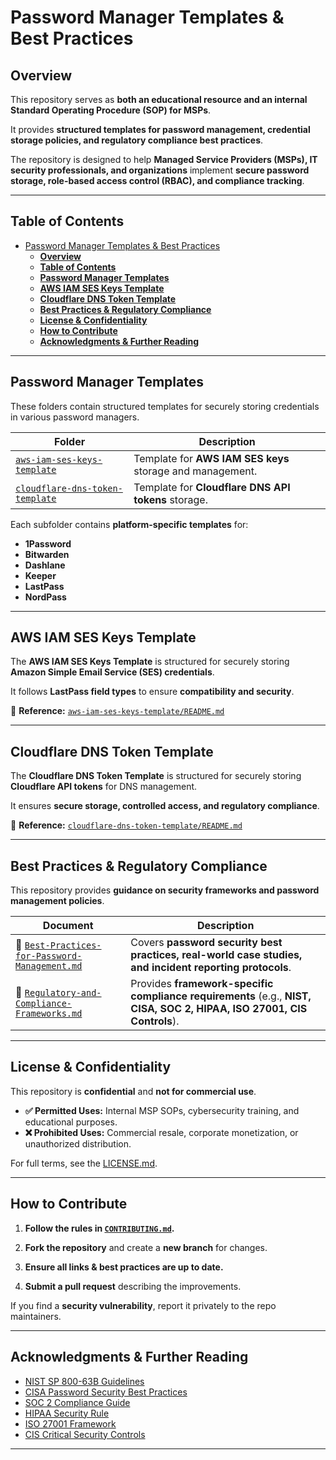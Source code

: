 # Password Manager Templates & Best Practices

## **Overview**

This repository serves as **both an educational resource and an internal Standard Operating Procedure (SOP) for MSPs**.  

It provides **structured templates for password management, credential storage policies, and regulatory compliance best practices**.  

The repository is designed to help **Managed Service Providers (MSPs), IT security professionals, and organizations** implement **secure password storage, role-based access control (RBAC), and compliance tracking**.

---

## **Table of Contents**

- [Password Manager Templates \& Best Practices](#password-manager-templates--best-practices)
  - [**Overview**](#overview)
  - [**Table of Contents**](#table-of-contents)
  - [**Password Manager Templates**](#password-manager-templates)
  - [**AWS IAM SES Keys Template**](#aws-iam-ses-keys-template)
  - [**Cloudflare DNS Token Template**](#cloudflare-dns-token-template)
  - [**Best Practices \& Regulatory Compliance**](#best-practices--regulatory-compliance)
  - [**License \& Confidentiality**](#license--confidentiality)
  - [**How to Contribute**](#how-to-contribute)
  - [**Acknowledgments \& Further Reading**](#acknowledgments--further-reading)

---

## **Password Manager Templates**

These folders contain structured templates for securely storing credentials in various password managers.  

| Folder | Description |
|--------|------------|
| [`aws-iam-ses-keys-template`](#aws-iam-ses-keys-template) | Template for **AWS IAM SES keys** storage and management. |
| [`cloudflare-dns-token-template`](#cloudflare-dns-token-template) | Template for **Cloudflare DNS API tokens** storage. |

Each subfolder contains **platform-specific templates** for:  

- **1Password**  
- **Bitwarden**  
- **Dashlane**  
- **Keeper**  
- **LastPass**  
- **NordPass**  

---

## **AWS IAM SES Keys Template**  

The **AWS IAM SES Keys Template** is structured for securely storing **Amazon Simple Email Service (SES) credentials**.  

It follows **LastPass field types** to ensure **compatibility and security**.  

📄 **Reference:** [`aws-iam-ses-keys-template/README.md`](./aws-iam-ses-keys-template/README.md)  

---

## **Cloudflare DNS Token Template**  

The **Cloudflare DNS Token Template** is structured for securely storing **Cloudflare API tokens** for DNS management.  

It ensures **secure storage, controlled access, and regulatory compliance**.  

📄 **Reference:** [`cloudflare-dns-token-template/README.md`](./cloudflare-dns-token-template/README.md)  

---

## **Best Practices & Regulatory Compliance**  

This repository provides **guidance on security frameworks and password management policies**.  

| Document | Description |
|----------|------------|
| 📘 [`Best-Practices-for-Password-Management.md`](./Best-Practices-for-Password-Management.md) | Covers **password security best practices, real-world case studies, and incident reporting protocols**. |
| 📜 [`Regulatory-and-Compliance-Frameworks.md`](./Regulatory-and-Compliance-Frameworks.md) | Provides **framework-specific compliance requirements** (e.g., **NIST, CISA, SOC 2, HIPAA, ISO 27001, CIS Controls**). |

---

## **License & Confidentiality**  

This repository is **confidential** and **not for commercial use**.  

- **✅ Permitted Uses:** Internal MSP SOPs, cybersecurity training, and educational purposes.  
- **❌ Prohibited Uses:** Commercial resale, corporate monetization, or unauthorized distribution.  

For full terms, see the [LICENSE.md](./LICENSE.md).  

---

## **How to Contribute**  

1. **Follow the rules in [`CONTRIBUTING.md`](./CONTRIBUTING.md).**  

2. **Fork the repository** and create a **new branch** for changes.  

3. **Ensure all links & best practices are up to date.**  

4. **Submit a pull request** describing the improvements.  

If you find a **security vulnerability**, report it privately to the repo maintainers.  

---

## **Acknowledgments & Further Reading**  

- [NIST SP 800-63B Guidelines](https://pages.nist.gov/800-63-3/sp800-63b.html)  
- [CISA Password Security Best Practices](https://www.cisa.gov/secure-our-world/require-strong-passwords)  
- [SOC 2 Compliance Guide](https://www.aicpa-cima.com/topic/soc-2)  
- [HIPAA Security Rule](https://www.hhs.gov/hipaa/for-professionals/security/index.html)  
- [ISO 27001 Framework](https://www.iso.org/isoiec-27001-information-security.html)  
- [CIS Critical Security Controls](https://www.cisecurity.org/controls)  

---
